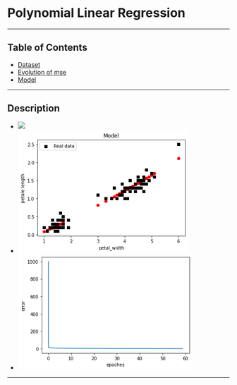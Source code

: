 
<h1>Polynomial Linear Regression</h1>
    <hr>
    <h2>Table of Contents</h2>
    <ul>
        <li><a href="#dataset">Dataset</a></li>
        <li><a href="#evMSE">Evolution of mse</a></li>
        <li><a href="#model">Model</a></li>
    </ul>

   <hr>
      <div class="container">
        <div class="text-container">
            <h2 id="description">Description</h2>
            <ul>
            <li><img class="image" src="3.png alt="img"></li>
            <li>  <img class="image" src="1.png" alt="img">  </li>
            <li>  <img class="image" src="4.png" alt="img"> </li>
            </ul>
        </div>
      </div>
    <hr>